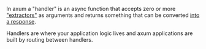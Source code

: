 In axum a "handler" is an async function that accepts zero or more
["extractors"](crate::axum::main::extract) as arguments and returns something that
can be converted [into a response](crate::axum::main::response).

Handlers are where your application logic lives and axum applications are built
by routing between handlers.

[`debug_handler`]: https://docs.rs/axum-macros/latest/axum_macros/attr.debug_handler.html
